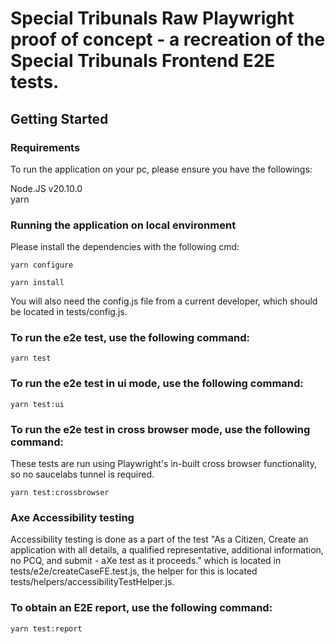 # Special Tribunals Raw Playwright proof of concept - a recreation of the Special Tribunals Frontend E2E tests.

## Getting Started

### Requirements

To run the application on your pc, please ensure you have the followings:

Node.JS v20.10.0  
yarn

### Running the application on local environment

Please install the dependencies with the following cmd:

`yarn configure`

`yarn install`

You will also need the config.js file from a current developer, which should be located in tests/config.js.

### To run the e2e test, use the following command:

`yarn test`

### To run the e2e test in ui mode, use the following command:

`yarn test:ui`

### To run the e2e test in cross browser mode, use the following command:

These tests are run using Playwright's in-built cross browser functionality, so no saucelabs tunnel is required.

`yarn test:crossbrowser`

### Axe Accessibility testing

Accessibility testing is done as a part of the test "As a Citizen, Create an application with all details, a qualified representative, additional information, no PCQ, and submit - aXe test as it proceeds." which is located in tests/e2e/createCaseFE.test.js, the helper for this is located tests/helpers/accessibilityTestHelper.js.

### To obtain an E2E report, use the following command:

`yarn test:report`
